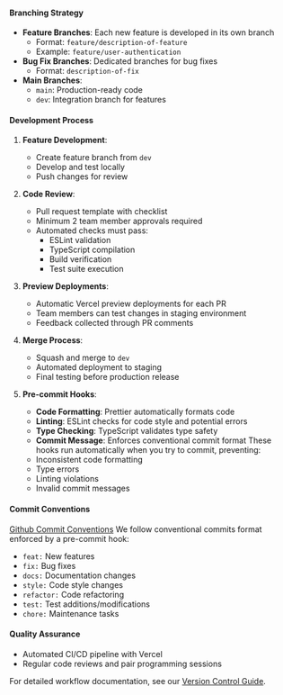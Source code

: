 
#### Branching Strategy
- **Feature Branches**: Each new feature is developed in its own branch
  - Format: `feature/description-of-feature`
  - Example: `feature/user-authentication`
- **Bug Fix Branches**: Dedicated branches for bug fixes
  - Format: `description-of-fix`
- **Main Branches**:
  - `main`: Production-ready code
  - `dev`: Integration branch for features
  
#### Development Process
1. **Feature Development**:
   - Create feature branch from `dev`
   - Develop and test locally
   - Push changes for review

2. **Code Review**:
   - Pull request template with checklist
   - Minimum 2 team member approvals required
   - Automated checks must pass:
     - ESLint validation
     - TypeScript compilation
     - Build verification
     - Test suite execution

3. **Preview Deployments**:
   - Automatic Vercel preview deployments for each PR
   - Team members can test changes in staging environment
   - Feedback collected through PR comments

4. **Merge Process**:
   - Squash and merge to `dev`
   - Automated deployment to staging
   - Final testing before production release

5. **Pre-commit Hooks**:
   - **Code Formatting**: Prettier automatically formats code
   - **Linting**: ESLint checks for code style and potential errors
   - **Type Checking**: TypeScript validates type safety
   - **Commit Message**: Enforces conventional commit format
   These hooks run automatically when you try to commit, preventing:
   - Inconsistent code formatting
   - Type errors
   - Linting violations
   - Invalid commit messages

#### Commit Conventions
[Github Commit Conventions](https://gist.github.com/qoomon/5dfcdf8eec66a051ecd85625518cfd13)
We follow conventional commits format enforced by a pre-commit hook:
- `feat:` New features
- `fix:` Bug fixes
- `docs:` Documentation changes
- `style:` Code style changes
- `refactor:` Code refactoring
- `test:` Test additions/modifications
- `chore:` Maintenance tasks

#### Quality Assurance
- Automated CI/CD pipeline with Vercel
- Regular code reviews and pair programming sessions

For detailed workflow documentation, see our [Version Control Guide](docs/version-control.md).